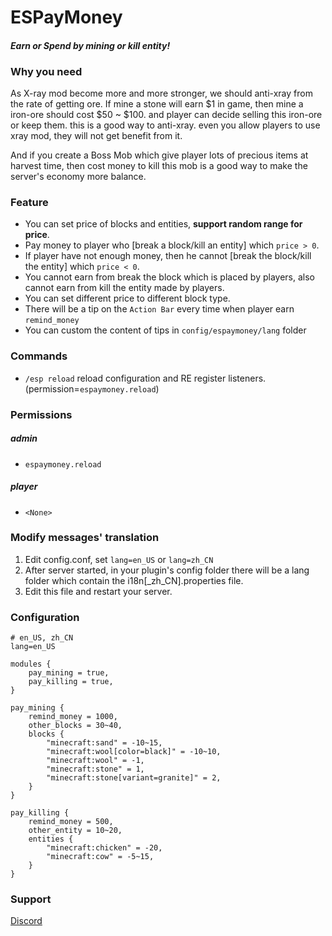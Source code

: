# ESPayMoney

#### *Earn or Spend by mining or kill entity!*

### Why you need
As X-ray mod become more and more stronger, we should anti-xray from the rate of getting ore. If mine a stone will earn $1 in game, then mine a iron-ore should cost $50 ~ $100. and player can decide selling this iron-ore or keep them. this is a good way to anti-xray. even you allow players to use xray mod, they will not get benefit from it.

And if you create a Boss Mob which give player lots of precious items at harvest time, then cost money to kill this mob is a good way to make the server's economy more balance.

### Feature
* You can set price of blocks and entities, **support random range for price**.
* Pay money to player who \[break a block/kill an entity\] which `price > 0`.
* If player have not enough money, then he cannot \[break the block/kill the entity\] which `price < 0`.
* You cannot earn from break the block which is placed by players, also cannot earn from kill the entity made by players.
* You can set different price to different block type.
* There will be a tip on the `Action Bar` every time when player earn `remind_money`
* You can custom the content of tips in `config/espaymoney/lang` folder

### Commands
- `/esp reload` reload configuration and RE register listeners. (permission=`espaymoney.reload`)


### Permissions

##### admin
- `espaymoney.reload`

##### player
- `<None>`


### Modify messages' translation
1. Edit config.conf, set `lang=en_US` or `lang=zh_CN`
1. After server started, in your plugin's config folder there will be a lang folder which contain the i18n[_zh_CN].properties file.
1. Edit this file and restart your server.


### Configuration

```hocon
# en_US, zh_CN
lang=en_US

modules {
    pay_mining = true,
    pay_killing = true,
}

pay_mining {
    remind_money = 1000,
    other_blocks = 30~40,
    blocks {
        "minecraft:sand" = -10~15,
        "minecraft:wool[color=black]" = -10~10,
        "minecraft:wool" = -1,
        "minecraft:stone" = 1,
        "minecraft:stone[variant=granite]" = 2,
    }
}

pay_killing {
    remind_money = 500,
    other_entity = 10~20,
    entities {
        "minecraft:chicken" = -20,
        "minecraft:cow" = -5~15,
    }
}
```

### Support
[Discord](https://discord.gg/z6s3yhg)
